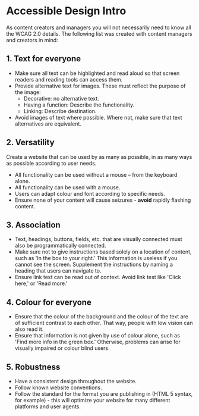 # Accessible Design Intro
As content creators and managers you will not necessarily need to know all the WCAG 2.0 details. The following list was created with content managers and creators in mind:

## 1. Text for everyone
* Make sure all text can be highlighted and read aloud so that screen readers and reading tools can access them.
* Provide alternative text for images. These must reflect the purpose of the image:
  * Decorative: no alternative text.
  * Having a function: Describe the functionality.
  * Linking: Describe destination.
* Avoid images of text where possible. Where not, make sure that text alternatives are equivalent.

## 2. Versatility
Create a website that can be used by as many as possible, in as many ways as possible according to user needs.
* All functionality can be used without a mouse – from the keyboard alone.
* All functionality can be used with a mouse.
* Users can adapt colour and font according to specific needs.
* Ensure none of your content will cause seizures - **avoid** rapidly flashing content.

## 3. Association
* Text, headings, buttons, fields, etc. that are visually connected must also be programmatically connected.
* Make sure not to give instructions based solely on a location of content, such as 'In the box to your right.' This information is useless if you cannot see the screen. Supplement the instructions by naming a heading that users can navigate to.
* Ensure link text can be read out of context. Avoid link test like 'Click here,' or 'Read more.'

## 4. Colour for everyone
* Ensure that the colour of the background and the colour of the text are of sufficient contrast to each other. That way, people with low vision can also read it.
* Ensure that information is not given by use of colour alone, such as 'Find more info in the green box.' Otherwise, problems can arise for visually impaired or colour blind users.

## 5. Robustness
* Have a consistent design throughout the website.
* Follow known website conventions.
* Follow the standard for the format you are publishing in (HTML 5 syntax, for example) - this will optimize your website for many different platforms and user agents.
